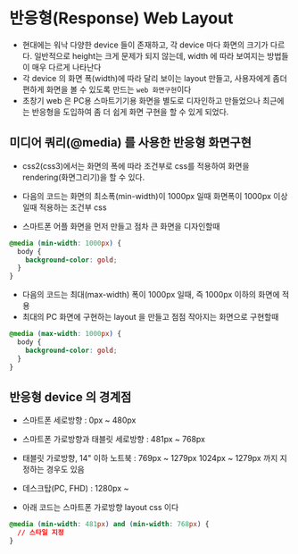 # 반응형(Response) Web Layout

- 현대에는 워낙 다양한 device 들이 존재하고, 각 device 마다 화면의 크기가 다르다. 일반적으로 height는 크게 문제가 되지 않는데, width 에 따라 보여지는 방법들이 매우 다르게 나타난다
- 각 device 의 화면 폭(width)에 따라 달리 보이는 layout 만들고, 사용자에게 좀더 편하게 화면을 볼 수 있도록 만드는 `web 화면구현`이다
- 초창기 web 은 PC용 스마트기기용 화면을 별도로 디자인하고 만들었으나 최근에는 반응형을 도입하여 좀 더 쉽게 화면 구현을 할 수 있게 되었다.

## 미디어 쿼리(@media) 를 사용한 반응형 화면구현

- css2(css3)에서는 화면의 폭에 따라 조건부로 css를 적용하여 화면을 rendering(화면그리기)을 할 수 있다.

- 다음의 코드는 화면의 최소폭(min-width)이 1000px 일때 화면폭이 1000px 이상일때 적용하는 조건부 css
- 스마트폰 어플 화면을 먼저 만들고 점차 큰 화면을 디자인할때

```css
@media (min-width: 1000px) {
  body {
    background-color: gold;
  }
}
```

- 다음의 코드는 최대(max-width) 폭이 1000px 일때, 즉 1000px 이하의 화면에 적용
- 최대의 PC 화면에 구현하는 layout 을 만들고 점점 작아지는 화면으로 구현할때

```css
@media (max-width: 1000px) {
  body {
    background-color: gold;
  }
}
```

## 반응형 device 의 경계점

- 스마트폰 세로방향 : 0px ~ 480px
- 스마트폰 가로방향과 태블릿 세로방향 : 481px ~ 768px
- 태블릿 가로방향, 14" 이하 노트북 : 769px ~ 1279px
  1024px ~ 1279px 까지 지정하는 경우도 있음
- 데스크탑(PC, FHD) : 1280px ~

- 아래 코드는 스마트폰 가로방향 layout css 이다

```css
@media (min-width: 481px) and (min-width: 768px) {
  // 스타일 지정
}
```
